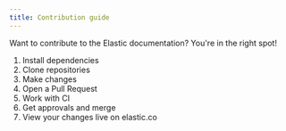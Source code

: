 ```yaml
---
title: Contribution guide
---
```


Want to contribute to the Elastic documentation? You're in the right spot!

1. Install dependencies
2. Clone repositories
3. Make changes
4. Open a Pull Request
5. Work with CI
6. Get approvals and merge
7. View your changes live on elastic.co
